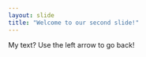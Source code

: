 ```yaml
---
layout: slide
title: "Welcome to our second slide!"
---
```

My text?
Use the left arrow to go back!

